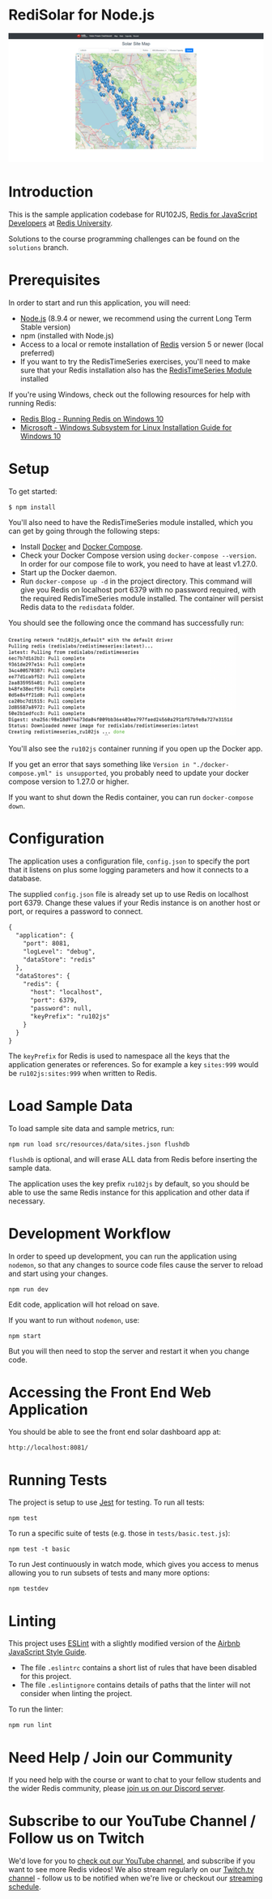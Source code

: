 # RediSolar for Node.js

![Preview of running application - Solar Site Map with markers](preview.png)

# Introduction

This is the sample application codebase for RU102JS, [Redis for JavaScript Developers](https://university.redis.com/courses/ru102js/) at [Redis University](https://university.redis.com).

Solutions to the course programming challenges can be found on the `solutions` branch.

# Prerequisites

In order to start and run this application, you will need:

- [Node.js](https://nodejs.org/en/download/) (8.9.4 or newer, we recommend using the current Long Term Stable version)
- npm (installed with Node.js)
- Access to a local or remote installation of [Redis](https://redis.io/download) version 5 or newer (local preferred)
- If you want to try the RedisTimeSeries exercises, you'll need to make sure that your Redis installation also has the [RedisTimeSeries Module](https://oss.redis.com/redistimeseries/) installed

If you're using Windows, check out the following resources for help with running Redis:

- [Redis Blog - Running Redis on Windows 10](https://redis.com/blog/redis-on-windows-10/)
- [Microsoft - Windows Subsystem for Linux Installation Guide for Windows 10](https://docs.microsoft.com/en-us/windows/wsl/install-win10)

# Setup

To get started:

```
$ npm install
```
You'll also need to have the RedisTimeSeries module installed, which you can get by going through the following steps:
- Install [Docker](https://docs.docker.com/get-docker/) and [Docker Compose](https://docs.docker.com/compose/install/).
- Check your Docker Compose version using ```docker-compose --version```.  In order for our compose file to work, you need to have at least v1.27.0.  
- Start up the Docker daemon.  
- Run ```docker-compose up -d``` in the project directory.  This command will give you Redis on localhost port 6379 with no password required, with the required RedisTimeSeries module installed.  The container will persist Redis data to the ```redisdata``` folder.

You should see the following once the command has successfully run:

<img src=docker-compose.png width="450" height="200">

You'll also see the ```ru102js``` container running if you open up the Docker app.  

If you get an error that says something like ```Version in "./docker-compose.yml" is unsupported```, you probably need to update your docker compose version to 1.27.0 or higher.

If you want to shut down the Redis container, you can run ```docker-compose down```.

# Configuration

The application uses a configuration file, `config.json` to specify the port that it listens
on plus some logging parameters and how it connects to a database.

The supplied `config.json` file is already set up to use Redis on localhost port 6379. Change these values if your Redis instance is on another host or port, or requires a password to connect.

```
{
  "application": {
    "port": 8081,
    "logLevel": "debug",
    "dataStore": "redis"
  },
  "dataStores": {
    "redis": {
      "host": "localhost",
      "port": 6379,
      "password": null,
      "keyPrefix": "ru102js"
    }
  }
}
```

The `keyPrefix` for Redis is used to namespace all the keys that the application generates or
references. So for example a key `sites:999` would be `ru102js:sites:999` when written to Redis.

# Load Sample Data

To load sample site data and sample metrics, run:

```
npm run load src/resources/data/sites.json flushdb
```

`flushdb` is optional, and will erase ALL data from Redis before inserting the sample data.

The application uses the key prefix `ru102js` by default, so you should be able to use the
same Redis instance for this application and other data if necessary.

# Development Workflow

In order to speed up development, you can run the application using `nodemon`, so that any
changes to source code files cause the server to reload and start using your changes.

```
npm run dev
```

Edit code, application will hot reload on save.

If you want to run without `nodemon`, use:

```
npm start
```

But you will then need to stop the server and restart it when you change code.

# Accessing the Front End Web Application

You should be able to see the front end solar dashboard app at:

```
http://localhost:8081/
```

# Running Tests

The project is setup to use [Jest](https://jestjs.io/en/) for testing. To run all tests:

```
npm test
```

To run a specific suite of tests (e.g. those in `tests/basic.test.js`):

```
npm test -t basic
```

To run Jest continuously in watch mode, which gives you access to menus allowing you to run
subsets of tests and many more options:

```
npm testdev
```

# Linting

This project uses [ESLint](https://eslint.org/) with a slightly modified version of the
[Airbnb JavaScript Style Guide](https://github.com/airbnb/javascript).

- The file `.eslintrc` contains a short list of rules that have been disabled for this project.
- The file `.eslintignore` contains details of paths that the linter will not consider when
  linting the project.

To run the linter:

```
npm run lint
```

# Need Help / Join our Community

If you need help with the course or want to chat to your fellow students and the wider Redis community, please [join us on our Discord server](https://discord.gg/V2jj3qW).

# Subscribe to our YouTube Channel / Follow us on Twitch

We'd love for you to [check out our YouTube channel](https://youtube.com/redisinc), and subscribe if you want to see more Redis videos!  We also stream regularly on our [Twitch.tv channel](https://www.twitch.tv/redisinc) - follow us to be notified when we're live or checkout our [streaming schedule](https://developer.redis.com/redis-live/).
